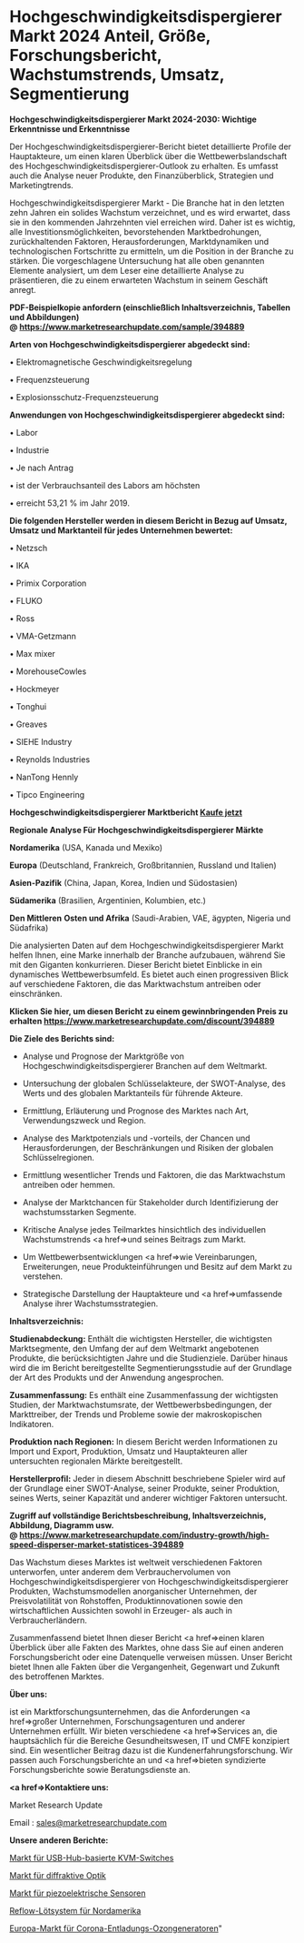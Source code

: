 # Hochgeschwindigkeitsdispergierer Markt 2024 Anteil, Größe, Forschungsbericht, Wachstumstrends, Umsatz, Segmentierung

<strong>Hochgeschwindigkeitsdispergierer Markt 2024-2030: Wichtige Erkenntnisse und Erkenntnisse</strong>

Der Hochgeschwindigkeitsdispergierer-Bericht bietet detaillierte Profile der Hauptakteure, um einen klaren Überblick über die Wettbewerbslandschaft des Hochgeschwindigkeitsdispergierer-Outlook zu erhalten. Es umfasst auch die Analyse neuer Produkte, den Finanzüberblick, Strategien und Marketingtrends.

Hochgeschwindigkeitsdispergierer Markt - Die Branche hat in den letzten zehn Jahren ein solides Wachstum verzeichnet, und es wird erwartet, dass sie in den kommenden Jahrzehnten viel erreichen wird. Daher ist es wichtig, alle Investitionsmöglichkeiten, bevorstehenden Marktbedrohungen, zurückhaltenden Faktoren, Herausforderungen, Marktdynamiken und technologischen Fortschritte zu ermitteln, um die Position in der Branche zu stärken. Die vorgeschlagene Untersuchung hat alle oben genannten Elemente analysiert, um dem Leser eine detaillierte Analyse zu präsentieren, die zu einem erwarteten Wachstum in seinem Geschäft anregt.

<strong><b>PDF-Beispielkopie anfordern (einschließlich Inhaltsverzeichnis, Tabellen und Abbildungen) @ </b></strong><strong><a href=https://www.marketresearchupdate.com/sample/394889><strong>https://www.marketresearchupdate.com/sample/394889</u></a></strong></strong>

<strong>Arten von Hochgeschwindigkeitsdispergierer abgedeckt sind:</strong>

• Elektromagnetische Geschwindigkeitsregelung

• Frequenzsteuerung

• Explosionsschutz-Frequenzsteuerung

<strong>Anwendungen von Hochgeschwindigkeitsdispergierer abgedeckt sind:</strong>

• Labor

• Industrie

• Je nach Antrag

• ist der Verbrauchsanteil des Labors am höchsten

• erreicht 53,21 % im Jahr 2019.

<strong>Die folgenden Hersteller werden in diesem Bericht in Bezug auf Umsatz, Umsatz und Marktanteil für jedes Unternehmen bewertet:</strong>

• Netzsch

• IKA

• Primix Corporation

• FLUKO

• Ross

• VMA-Getzmann

• Max mixer

• MorehouseCowles

• Hockmeyer

• Tonghui

• Greaves

• SIEHE Industry

• Reynolds Industries

• NanTong Hennly

• Tipco Engineering

<strong>Hochgeschwindigkeitsdispergierer Marktbericht <a href=https://www.marketresearchupdate.com/buynow/394889>Kaufe jetzt</a></strong>

<strong>Regionale Analyse Für Hochgeschwindigkeitsdispergierer Märkte</strong>

<strong>Nordamerika</strong> (USA, Kanada und Mexiko)

<strong>Europa</strong> (Deutschland, Frankreich, Großbritannien, Russland und Italien)

<strong>Asien-Pazifik</strong> (China, Japan, Korea, Indien und Südostasien)

<strong>Südamerika</strong> (Brasilien, Argentinien, Kolumbien, etc.)

<strong>Den Mittleren</strong> <strong>Osten und Afrika</strong> (Saudi-Arabien, VAE, ägypten, Nigeria und Südafrika)

Die analysierten Daten auf dem Hochgeschwindigkeitsdispergierer Markt helfen Ihnen, eine Marke innerhalb der Branche aufzubauen, während Sie mit den Giganten konkurrieren. Dieser Bericht bietet Einblicke in ein dynamisches Wettbewerbsumfeld. Es bietet auch einen progressiven Blick auf verschiedene Faktoren, die das Marktwachstum antreiben oder einschränken.

<strong>Klicken Sie hier, um diesen Bericht zu einem gewinnbringenden Preis zu erhalten
</strong><strong><a href=https://www.marketresearchupdate.com/discount/394889>https://www.marketresearchupdate.com/discount/394889</b></u></strong></a>

<strong>Die Ziele des Berichts sind:</strong>

- Analyse und Prognose der Marktgröße von Hochgeschwindigkeitsdispergierer Branchen auf dem Weltmarkt.

- Untersuchung der globalen Schlüsselakteure, der SWOT-Analyse, des Werts und des globalen Marktanteils für führende Akteure.

- Ermittlung, Erläuterung und Prognose des Marktes nach Art, Verwendungszweck und Region.

- Analyse des Marktpotenzials und -vorteils, der Chancen und Herausforderungen, der Beschränkungen und Risiken der globalen Schlüsselregionen.

- Ermittlung wesentlicher Trends und Faktoren, die das Marktwachstum antreiben oder hemmen.

- Analyse der Marktchancen für Stakeholder durch Identifizierung der wachstumsstarken Segmente.

- Kritische Analyse jedes Teilmarktes hinsichtlich des individuellen Wachstumstrends <a href=>und</a> seines Beitrags zum Markt.

- Um Wettbewerbsentwicklungen <a href=>wie</a> Vereinbarungen, Erweiterungen, neue Produkteinführungen und Besitz auf dem Markt zu verstehen.

- Strategische Darstellung der Hauptakteure und <a href=>umfas</a>sende Analyse ihrer Wachstumsstrategien.

<strong>Inhaltsverzeichnis:</strong>

<strong>Studienabdeckung:</strong> Enthält die wichtigsten Hersteller, die wichtigsten Marktsegmente, den Umfang der auf dem Weltmarkt angebotenen Produkte, die berücksichtigten Jahre und die Studienziele. Darüber hinaus wird die im Bericht bereitgestellte Segmentierungsstudie auf der Grundlage der Art des Produkts und der Anwendung angesprochen.

<strong>Zusammenfassung:</strong> Es enthält eine Zusammenfassung der wichtigsten Studien, der Marktwachstumsrate, der Wettbewerbsbedingungen, der Markttreiber, der Trends und Probleme sowie der makroskopischen Indikatoren.

<strong>Produktion nach Regionen:</strong> In diesem Bericht werden Informationen zu Import und Export, Produktion, Umsatz und Hauptakteuren aller untersuchten regionalen Märkte bereitgestellt.

<strong>Herstellerprofil:</strong> Jeder in diesem Abschnitt beschriebene Spieler wird auf der Grundlage einer SWOT-Analyse, seiner Produkte, seiner Produktion, seines Werts, seiner Kapazität und anderer wichtiger Faktoren untersucht.

<strong><b>Zugriff auf vollständige Berichtsbeschreibung, Inhaltsverzeichnis, Abbildung, Diagramm usw. @ </b></strong><strong><a href=https://www.marketresearchupdate.com/industry-growth/high-speed-disperser-market-statistices-394889>https://www.marketresearchupdate.com/industry-growth/high-speed-disperser-market-statistices-394889</a></strong>

Das Wachstum dieses Marktes ist weltweit verschiedenen Faktoren unterworfen, unter anderem dem Verbrauchervolumen von Hochgeschwindigkeitsdispergierer von Hochgeschwindigkeitsdispergierer Produkten, Wachstumsmodellen anorganischer Unternehmen, der Preisvolatilität von Rohstoffen, Produktinnovationen sowie den wirtschaftlichen Aussichten sowohl in Erzeuger- als auch in Verbraucherländern.

Zusammenfassend bietet Ihnen dieser Bericht <a href=>einen</a> klaren Überblick über alle Fakten des Marktes, ohne dass Sie auf einen anderen Forschungsbericht oder eine Datenquelle verweisen müssen. Unser Bericht bietet Ihnen alle Fakten über die Vergangenheit, Gegenwart und Zukunft des betroffenen Marktes.

<strong>Über uns:</strong>

 ist ein Marktforschungsunternehmen, das die Anforderungen <a href=>großer</a> Unternehmen, Forschungsagenturen und anderer Unternehmen erfüllt. Wir bieten verschiedene <a href=>Services</a> an, die hauptsächlich für die Bereiche Gesundheitswesen, IT und CMFE konzipiert sind. Ein wesentlicher Beitrag dazu ist die Kundenerfahrungsforschung. Wir passen auch Forschungsberichte an und <a href=>bieten</a> syndizierte Forschungsberichte sowie Beratungsdienste an.

<strong><a href=>Kontaktiere uns:</a></strong>

Market Research Update

Email : sales@marketresearchupdate.com

<strong>Unsere anderen Berichte:</strong>

<a href=https://www.linkedin.com/pulse/usb-hub-based-kvm-switches-market-2023-future>Markt für USB-Hub-basierte KVM-Switches</a>

<a href=https://www.linkedin.com/pulse/diffractive-optics-market-research-report-reveals>Markt für diffraktive Optik</a>

<a href=https://www.linkedin.com/pulse/piezoelectric-sensor-market-size-industry-growth>Markt für piezoelektrische Sensoren</a>

<a href=https://www.linkedin.com/pulse/north-america-reflow-soldering-system>Reflow-Lötsystem für Nordamerika</a>

<a href=https://www.linkedin.com/pulse/europe-corona-discharge-ozone-generator-market-1f>Europa-Markt für Corona-Entladungs-Ozongeneratoren</a>"
